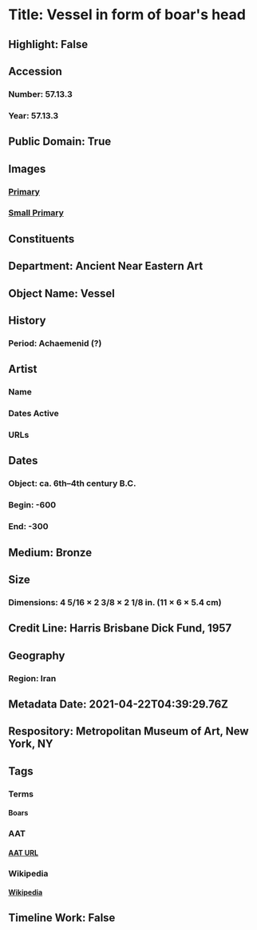 # Title: Vessel in form of boar's head
## Highlight: False
## Accession
### Number: 57.13.3
### Year: 57.13.3
## Public Domain: True
## Images
### [Primary](https://images.metmuseum.org/CRDImages/an/original/ME57_13_3.jpg)
### [Small Primary](https://images.metmuseum.org/CRDImages/an/web-large/ME57_13_3.jpg)
## Constituents
## Department: Ancient Near Eastern Art
## Object Name: Vessel
## History
### Period: Achaemenid (?)
## Artist
### Name
### Dates Active
### URLs
## Dates
### Object: ca. 6th–4th century B.C.
### Begin: -600
### End: -300
## Medium: Bronze
## Size
### Dimensions: 4 5/16 × 2 3/8 × 2 1/8 in. (11 × 6 × 5.4 cm)
## Credit Line: Harris Brisbane Dick Fund, 1957
## Geography
### Region: Iran
## Metadata Date: 2021-04-22T04:39:29.76Z
## Respository: Metropolitan Museum of Art, New York, NY
## Tags
### Terms
#### Boars
### AAT
#### [AAT URL](http://vocab.getty.edu/page/aat/300250112)
### Wikipedia
#### [Wikipedia]()
## Timeline Work: False